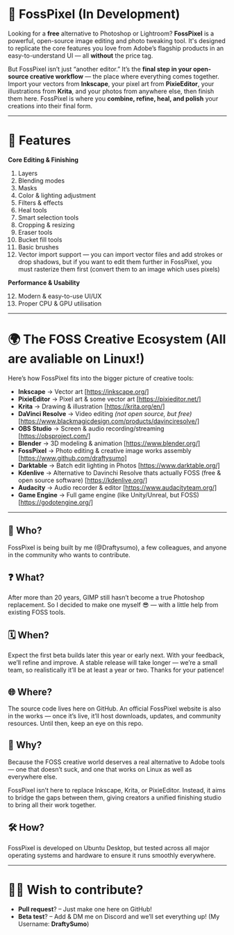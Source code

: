 # 🎨 FossPixel (In Development)

Looking for a **free** alternative to Photoshop or Lightroom? **FossPixel** is a powerful, open-source image editing and photo tweaking tool. It's designed to replicate the core features you love from Adobe’s flagship products in an easy-to-understand UI — all **without** the price tag.

But FossPixel isn’t just “another editor.” It’s the **final step in your open-source creative workflow** — the place where everything comes together. Import your vectors from **Inkscape**, your pixel art from **PixieEditor**, your illustrations from **Krita**, and your photos from anywhere else, then finish them here. FossPixel is where you **combine, refine, heal, and polish** your creations into their final form.

---

# 🔧 Features

**Core Editing & Finishing**

1. Layers
2. Blending modes
3. Masks
4. Color & lighting adjustment
5. Filters & effects
6. Heal tools
7. Smart selection tools
8. Cropping & resizing
9. Eraser tools
10. Bucket fill tools
11. Basic brushes
12. Vector import support — you can import vector files and add strokes or drop shadows, but if you want to edit them further in FossPixel, you must rasterize them first (convert them to an image which uses pixels)

**Performance & Usability**

12. Modern & easy-to-use UI/UX
13. Proper CPU & GPU utilisation

---

# 🌍 The FOSS Creative Ecosystem (All are avaliable on Linux!)

Here’s how FossPixel fits into the bigger picture of creative tools:

* **Inkscape** → Vector art [https://inkscape.org/]
* **PixieEditor** → Pixel art & some vector art [https://pixieditor.net/]
* **Krita** → Drawing & illustration [https://krita.org/en/]
* **DaVinci Resolve** → Video editing *(not open source, but free)* [https://www.blackmagicdesign.com/products/davinciresolve/]
* **OBS Studio** → Screen & audio recording/streaming [https://obsproject.com/]
* **Blender** → 3D modeling & animation [https://www.blender.org/]
* **FossPixel** → Photo editing & creative image works assembly [https://www.github.com/draftysumo]
* **Darktable** → Batch edit lighting in Photos [https://www.darktable.org/]
* **Kdenlive** → Alternative to Davinchi Resolve thats actually FOSS (free & open source software) [https://kdenlive.org/]
* **Audacity** → Audio recorder & editor [https://www.audacityteam.org/]
* **Game Engine** → Full game engine (like Unity/Unreal, but FOSS) [https://godotengine.org/]

---

## 👤 Who?

FossPixel is being built by me (@Draftysumo), a few colleagues, and anyone in the community who wants to contribute.

## ❓ What?

After more than 20 years, GIMP still hasn’t become a true Photoshop replacement. So I decided to make one myself 😎 — with a little help from existing FOSS tools.

## 🗓️ When?

Expect the first beta builds later this year or early next. With your feedback, we’ll refine and improve.
A stable release will take longer — we’re a small team, so realistically it’ll be at least a year or two. Thanks for your patience!

## 🌐 Where?

The source code lives here on GitHub.
An official FossPixel website is also in the works — once it’s live, it’ll host downloads, updates, and community resources. Until then, keep an eye on this repo.

## 🤔 Why?

Because the FOSS creative world deserves a real alternative to Adobe tools — one that doesn’t suck, and one that works on Linux as well as everywhere else.

FossPixel isn’t here to replace Inkscape, Krita, or PixieEditor. Instead, it aims to bridge the gaps between them, giving creators a unified finishing studio to bring all their work together.

## 🛠️ How?

FossPixel is developed on Ubuntu Desktop, but tested across all major operating systems and hardware to ensure it runs smoothly everywhere.

---

# 👷‍♂️ Wish to contribute?

* **Pull request**? – Just make one here on GitHub!
* **Beta test**? – Add & DM me on Discord and we’ll set everything up! (My Username: **DraftySumo**)

